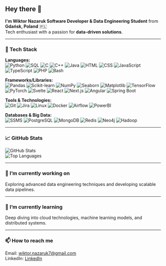 ## Hey there 👋

**I'm Wiktor Nazaruk Software Developer & Data Engineering Student** from **Gdańsk, Poland** 🇵🇱  
Tech enthusiast with a passion for **data-driven solutions**.

---

### 🚀 Tech Stack

**Languages:**  
![Python](https://img.shields.io/badge/Python-3776AB?style=for-the-badge&logo=python&logoColor=white) 
![SQL](https://img.shields.io/badge/SQL-4479A1?style=for-the-badge&logo=postgresql&logoColor=white) 
![C](https://img.shields.io/badge/C-00599C?style=for-the-badge&logo=c&logoColor=white) 
![C++](https://img.shields.io/badge/C++-00599C?style=for-the-badge&logo=c%2B%2B&logoColor=white) 
![Java](https://img.shields.io/badge/Java-007396?style=for-the-badge&logo=java&logoColor=white) 
![HTML](https://img.shields.io/badge/HTML5-E34F26?style=for-the-badge&logo=html5&logoColor=white) 
![CSS](https://img.shields.io/badge/CSS3-1572B6?style=for-the-badge&logo=css3&logoColor=white) 
![JavaScript](https://img.shields.io/badge/JavaScript-F7DF1E?style=for-the-badge&logo=javascript&logoColor=black) 
![TypeScript](https://img.shields.io/badge/TypeScript-007ACC?style=for-the-badge&logo=typescript&logoColor=white) 
![PHP](https://img.shields.io/badge/PHP-777BB4?style=for-the-badge&logo=php&logoColor=white) 
![Bash](https://img.shields.io/badge/Bash-4EAA25?style=for-the-badge&logo=gnu-bash&logoColor=white)

**Frameworks/Libraries:**  
![Pandas](https://img.shields.io/badge/Pandas-150458?style=for-the-badge&logo=pandas&logoColor=white) 
![Scikit-learn](https://img.shields.io/badge/Scikit--learn-F7931E?style=for-the-badge&logo=scikit-learn&logoColor=white) 
![NumPy](https://img.shields.io/badge/NumPy-013243?style=for-the-badge&logo=numpy&logoColor=white) 
![Seaborn](https://img.shields.io/badge/Seaborn-0099C6?style=for-the-badge&logo=seaborn&logoColor=white) 
![Matplotlib](https://img.shields.io/badge/Matplotlib-11557C?style=for-the-badge&logo=matplotlib&logoColor=white)
![TensorFlow](https://img.shields.io/badge/TensorFlow-FF6F00?style=for-the-badge&logo=tensorflow&logoColor=white) 
![PyTorch](https://img.shields.io/badge/PyTorch-EE4C2C?style=for-the-badge&logo=pytorch&logoColor=white)
![Svelte](https://img.shields.io/badge/Svelte-FF3E00?style=for-the-badge&logo=svelte&logoColor=white) 
![React](https://img.shields.io/badge/React-61DAFB?style=for-the-badge&logo=react&logoColor=black) 
![Next.js](https://img.shields.io/badge/Next.js-000000?style=for-the-badge&logo=nextdotjs&logoColor=white) 
![Angular](https://img.shields.io/badge/Angular-DD0031?style=for-the-badge&logo=angular&logoColor=white) 
![Spring Boot](https://img.shields.io/badge/Spring_Boot-6DB33F?style=for-the-badge&logo=spring-boot&logoColor=white) 

**Tools & Technologies:**  
![Git](https://img.shields.io/badge/Git-F05032?style=for-the-badge&logo=git&logoColor=white) 
![Jira](https://img.shields.io/badge/Jira-0052CC?style=for-the-badge&logo=jira&logoColor=white) 
![Linux](https://img.shields.io/badge/Linux-FCC624?style=for-the-badge&logo=linux&logoColor=black) 
![Docker](https://img.shields.io/badge/Docker-2496ED?style=for-the-badge&logo=docker&logoColor=white) 
![Airflow](https://img.shields.io/badge/Apache_Airflow-017CEE?style=for-the-badge&logo=apache-airflow&logoColor=white)
![PowerBI](https://img.shields.io/badge/PowerBI-F2C811?style=for-the-badge&logo=powerbi&logoColor=black)

**Databases & Big Data:**  
![SSMS](https://img.shields.io/badge/SSMS-CC2927?style=for-the-badge&logo=microsoftsqlserver&logoColor=white)
![PostgreSQL](https://img.shields.io/badge/PostgreSQL-336791?style=for-the-badge&logo=postgresql&logoColor=white) 
![MongoDB](https://img.shields.io/badge/MongoDB-47A248?style=for-the-badge&logo=mongodb&logoColor=white) 
![Redis](https://img.shields.io/badge/Redis-DC382D?style=for-the-badge&logo=redis&logoColor=white) 
![Neo4j](https://img.shields.io/badge/Neo4j-008CC1?style=for-the-badge&logo=neo4j&logoColor=white) 
![Hadoop](https://img.shields.io/badge/Hadoop-66CCFF?style=for-the-badge&logo=apachehadoop&logoColor=black)

---

### 📈 GitHub Stats

![GitHub Stats](https://github-readme-stats.vercel.app/api?username=wiktornazaruk&show_icons=true&theme=radical)  
![Top Languages](https://github-readme-stats.vercel.app/api/top-langs/?username=wiktornazaruk&layout=compact&theme=radical)  

---

### 🔭 I’m currently working on
Exploring advanced data engineering techniques and developing scalable data pipelines.

---

### 🌱 I’m currently learning
Deep diving into cloud technologies, machine learning models, and distributed systems.

---

### 📫 How to reach me
Email: wiktor.nazaruk7@gmail.com  
LinkedIn: [LinkedIn](https://www.linkedin.com/in/wiktor-nazaruk-3b610018a/)  
